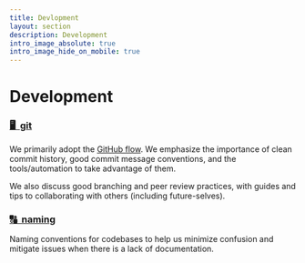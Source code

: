 ```yaml
---
title: Devlopment
layout: section
description: Development
intro_image_absolute: true
intro_image_hide_on_mobile: true
---
```


# Development

### [🖥️ &nbsp;git](git)

We primarily adopt the [GitHub flow](https://guides.github.com/introduction/flow/). We emphasize the importance of clean commit history, good commit message conventions, and the tools/automation to take advantage of them.

We also discuss good branching and peer review practices, with guides and tips to collaborating with others (including future-selves).

### [🔠 &nbsp;naming](naming)

Naming conventions for codebases to help us minimize confusion and mitigate issues when there is a lack of documentation.

